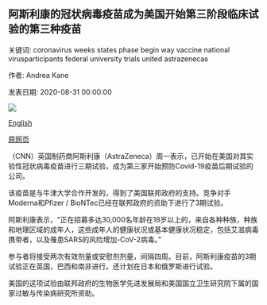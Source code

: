 ## 阿斯利康的冠状病毒疫苗成为美国开始第三阶段临床试验的第三种疫苗

关键词: coronavirus weeks states phase begin way vaccine national virusparticipants federal university trials united astrazenecas

作者: Andrea Kane

发表日期: 2020-08-31 00:00:00

![](https://cdn.cnn.com/cnnnext/dam/assets/200624161110-coronavirus-vacuna-distanciamiento-prof-adolfo-garcia-sastre-arduino-live-encuentro-00011616-super-tease.jpg)

[English](AstraZeneca%27s%20coronavirus%20vaccine%20becomes%20third%20to%20begin%20Phase%20three%20trials%20in%20the%20United%20States.md)

[原网页](https://edition.cnn.com/2020/08/31/health/astrazeneca-vaccine-phase-3-trial/index.html)

（CNN）英国制药商阿斯利康（AstraZeneca）周一表示，已开始在美国对其实验性冠状病毒疫苗进行三期试验，成为第三家开始预防Covid-19疫苗后期试验的公司。

该疫苗是与牛津大学合作开发的，得到了​​美国联邦政府的支持。竞争对手Moderna和Pfizer / BioNTec已经在联邦政府的资助下进行了3期试验。

阿斯利康表示，“正在招募多达30,000名年龄在18岁以上的，来自各种种族，种族和地理区域的成年人，这些成年人的健康状况或基本健康状况稳定，包括艾滋病毒携带者，以及罹患SARS的风险增加-CoV-2病毒。”

参与者将接受两次有效剂量或安慰剂剂量，间隔四周。目前，阿斯利康疫苗的3期试验正在英国，巴西和南非进行。还计划在日本和俄罗斯进行试验。

美国的这项试验由联邦政府的生物医学先进发展局和美国国立卫生研究院下属的国家过敏与传染病研究所资助。